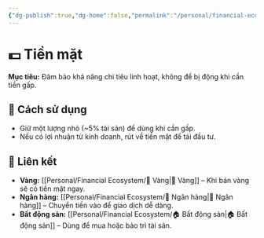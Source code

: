 ```yaml
---
{"dg-publish":true,"dg-home":false,"permalink":"/personal/financial-ecosystem/tien-mat/","dgPassFrontmatter":true,"noteIcon":"","updated":"2025-01-29T14:17:41.018+07:00"}
---
```



# 💵 Tiền mặt  
**Mục tiêu:** Đảm bảo khả năng chi tiêu linh hoạt, không để bị động khi cần tiền gấp.  

## 🔹 Cách sử dụng  
- Giữ một lượng nhỏ (~5% tài sản) để dùng khi cần gấp.  
- Nếu có lợi nhuận từ kinh doanh, rút về tiền mặt để tái đầu tư.  

## 🔗 Liên kết  
- **Vàng:** [[Personal/Financial Ecosystem/🏅 Vàng\|🏅 Vàng]] – Khi bán vàng sẽ có tiền mặt ngay.  
- **Ngân hàng:** [[Personal/Financial Ecosystem/🏦 Ngân hàng\|🏦 Ngân hàng]] – Chuyển tiền vào để giao dịch dễ dàng.  
- **Bất động sản:** [[Personal/Financial Ecosystem/🏠 Bất động sản\|🏠 Bất động sản]] – Dùng để mua hoặc bảo trì tài sản.